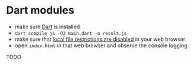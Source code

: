 # Dart modules

* make sure [Dart](https://dart.dev) is installed
* `dart compile js -O2 main.dart -o result.js`
* make sure that [local file restrictions are disabled](https://www.thepolyglotdeveloper.com/2014/08/bypass-cors-errors-testing-apis-locally/) in your web browser
* open `index.html` in that web browser and observe the console logging

TODO
